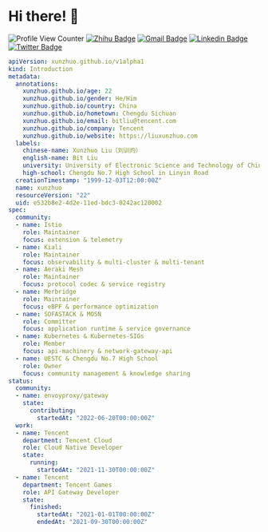 # Hi there! 🙋

![Profile View Counter](https://komarev.com/ghpvc/?username=Xunzhuo)
[![Zhihu Badge](https://img.shields.io/badge/-@XunzhuoTalk-1ca0f1?style=flat-square&labelColor=1ca0f1&logo=Zhihu&logoColor=white&link=https://zhihu.com/people/liuxunzhuo/)](https://zhihu.com/people/liuxunzhuo/)
[![Gmail Badge](https://img.shields.io/badge/-Gmail-c14438?style=flat-square&logo=Gmail&logoColor=white&link=mailto:mixdeers@gmail.com)](mailto:mixdeers@gmail.com) [![Linkedin Badge](https://img.shields.io/badge/-liuxunzhuo-blue?style=flat-square&logo=Linkedin&logoColor=white&link=https://www.linkedin.com/in/bitliu/)](https://www.linkedin.com/in/bitliu/) [![Twitter Badge](https://img.shields.io/badge/-liuxunzhuo-1ca0f1?style=flat-square&labelColor=1ca0f1&logo=twitter&logoColor=white&link=https://twitter.com/liuxunzhuo)](https://twitter.com/liuxunzhuo) 

``` yaml
apiVersion: xunzhuo.github.io/v1alpha1
kind: Introduction
metadata:
  annotations:
    xunzhuo.github.io/age: 22
    xunzhuo.github.io/gender: He/Him
    xunzhuo.github.io/country: China
    xunzhuo.github.io/hometown: Chengdu Sichuan
    xunzhuo.github.io/email: bitliu@tencent.com
    xunzhuo.github.io/company: Tencent
    xunzhuo.github.io/website: https://liuxunzhuo.com
  labels:
    chinese-name: Xunzhuo Liu（刘训灼）
    english-name: Bit Liu
    university: University of Electronic Science and Technology of China
    high-school: Chengdu No.7 High School in Linyin Road
  creationTimestamp: "1999-12-03T12:00:00Z"
  name: xunzhuo
  resourceVersion: "22"
  uid: e532b8e2-4d2e-11ed-bdc3-0242ac120002
spec:
  community:
  - name: Istio
    role: Maintainer
    focus: extension & telemetry
  - name: Kiali
    role: Maintainer
    focus: observability & multi-cluster & multi-tenant
  - name: Aeraki Mesh
    role: Maintainer
    focus: protocol codec & service registry
  - name: Merbridge
    role: Maintainer
    focus: eBPF & performance optimization
  - name: SOFASTACK & MOSN
    role: Committer
    focus: application runtime & service governance
  - name: Kubernetes & Kubernetes-SIGs
    role: Member
    focus: api-machinery & network-gateway-api
  - name: UESTC & Chengdu No.7 High School
    role: Owner
    focus: community management & knowledge sharing
status:
  community:
  - name: envoyproxy/gateway
    state:
      contributing:
        startedAt: "2022-06-20T00:00:00Z"
  work:
  - name: Tencent
    department: Tencent Cloud
    role: Cloud Native Developer
    state:
      running:
        startedAt: "2021-11-30T00:00:00Z"
  - name: Tencent
    department: Tencent Games
    role: API Gateway Developer
    state:
      finished:
        startedAt: "2021-01-01T00:00:00Z"
        endedAt: "2021-09-30T00:00:00Z"
```
